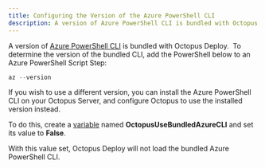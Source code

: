 ```yaml
---
title: Configuring the Version of the Azure PowerShell CLI
description: A version of Azure PowerShell CLI is bundled with Octopus Deploy and it's possible to configure which version you wish to use in your deployments.
---
```


A version of [Azure PowerShell CLI](https://docs.microsoft.com/cli/azure/) is bundled with Octopus Deploy.  To determine the version of the bundled CLI, add the PowerShell below to an Azure PowerShell Script Step:

```powershell
az --version
```

If you wish to use a different version, you can install the Azure PowerShell CLI on your Octopus Server, and configure Octopus to use the installed version instead. 

To do this, create a [variable](/docs/deployment-process/variables/index.md) named **OctopusUseBundledAzureCLI** and set its value to **False**.

With this value set, Octopus Deploy will not load the bundled Azure PowerShell CLI.